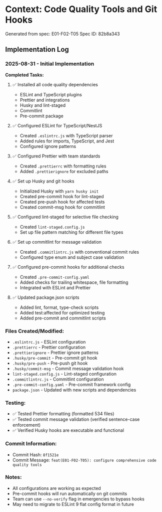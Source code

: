 # Context: Code Quality Tools and Git Hooks

Generated from spec: E01-F02-T05
Spec ID: 82b8a343

## Implementation Log

### 2025-08-31 - Initial Implementation

**Completed Tasks:**

1. ✅ Installed all code quality dependencies
   - ESLint and TypeScript plugins
   - Prettier and integrations
   - Husky and lint-staged
   - Commitlint
   - Pre-commit package

2. ✅ Configured ESLint for TypeScript/NestJS
   - Created `.eslintrc.js` with TypeScript parser
   - Added rules for imports, TypeScript, and Jest
   - Configured ignore patterns

3. ✅ Configured Prettier with team standards
   - Created `.prettierrc` with formatting rules
   - Added `.prettierignore` for excluded paths

4. ✅ Set up Husky and git hooks
   - Initialized Husky with `yarn husky init`
   - Created pre-commit hook for lint-staged
   - Created pre-push hook for affected tests
   - Created commit-msg hook for commitlint

5. ✅ Configured lint-staged for selective file checking
   - Created `lint-staged.config.js`
   - Set up file pattern matching for different file types

6. ✅ Set up commitlint for message validation
   - Created `.commitlintrc.js` with conventional commit rules
   - Configured type enum and subject case validation

7. ✅ Configured pre-commit hooks for additional checks
   - Created `.pre-commit-config.yaml`
   - Added checks for trailing whitespace, file formatting
   - Integrated with ESLint and Prettier

8. ✅ Updated package.json scripts
   - Added lint, format, type-check scripts
   - Added test:affected for optimized testing
   - Added pre-commit and commitlint scripts

### Files Created/Modified:

- `.eslintrc.js` - ESLint configuration
- `.prettierrc` - Prettier configuration
- `.prettierignore` - Prettier ignore patterns
- `.husky/pre-commit` - Pre-commit git hook
- `.husky/pre-push` - Pre-push git hook
- `.husky/commit-msg` - Commit message validation hook
- `lint-staged.config.js` - Lint-staged configuration
- `.commitlintrc.js` - Commitlint configuration
- `.pre-commit-config.yaml` - Pre-commit framework config
- `package.json` - Updated with new scripts and dependencies

### Testing:

- ✅ Tested Prettier formatting (formatted 534 files)
- ✅ Tested commit message validation (verified sentence-case enforcement)
- ✅ Verified Husky hooks are executable and functional

### Commit Information:

- Commit Hash: `8f1521e`
- Commit Message: `feat(E01-F02-T05): configure comprehensive code quality tools`

### Notes:

- All configurations are working as expected
- Pre-commit hooks will run automatically on git commits
- Team can use `--no-verify` flag in emergencies to bypass hooks
- May need to migrate to ESLint 9 flat config format in future
